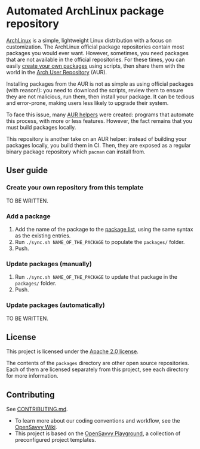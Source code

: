 # Automated ArchLinux package repository

[ArchLinux](https://archlinux.org/) is a simple, lightweight Linux distribution with a focus on customization. The ArchLinux official package repositories contain most packages you would ever want.  However, sometimes, you need packages that are not available in the official repositories. For these times, you can easily [create your own packages](https://wiki.archlinux.org/title/creating_packages) using scripts, then share them with the world in the [Arch User Repository](https://wiki.archlinux.org/title/Arch_User_Repository) (AUR).

Installing packages from the AUR is not as simple as using official packages (with reason!): you need to download the scripts, review them to ensure they are not malicious, run them, then install your package. It can be tedious and error-prone, making users less likely to upgrade their system.

To face this issue, many [AUR helpers](https://wiki.archlinux.org/title/AUR_helpers) were created: programs that automate this process, with more or less features. However, the fact remains that you must build packages locally.

This repository is another take on an AUR helper: instead of building your packages locally, you build them in CI. Then, they are exposed as a regular binary package repository which `pacman` can install from.

## User guide

### Create your own repository from this template

TO BE WRITTEN.

### Add a package

1. Add the name of the package to the [package list](list.yml), using the same syntax as the existing entries. 
2. Run `./sync.sh NAME_OF_THE_PACKAGE` to populate the `packages/` folder.
3. Push.

### Update packages (manually)

1. Run `./sync.sh NAME_OF_THE_PACKAGE` to update that package in the `packages/` folder. 
2. Push.

### Update packages (automatically)

TO BE WRITTEN.

## License

This project is licensed under the [Apache 2.0 license](LICENSE).

The contents of the `packages` directory are other open source repositories. Each of them are licensed separately from this project, see each directory for more information.

## Contributing

See [CONTRIBUTING.md](CONTRIBUTING.md).
- To learn more about our coding conventions and workflow, see the [OpenSavvy Wiki](https://gitlab.com/opensavvy/wiki/-/blob/main/README.md#wiki).
- This project is based on the [OpenSavvy Playground](docs/playground/README.md), a collection of preconfigured project templates.
